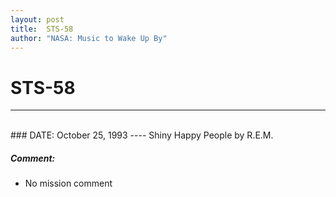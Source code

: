 ```yaml
---
layout: post
title:  STS-58
author: "NASA: Music to Wake Up By"
---
```


# STS-58
----
<br/>
### DATE: October 25, 1993
----
Shiny Happy People by R.E.M.

##### Comment:
* No mission comment
